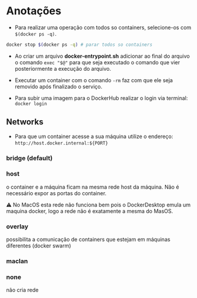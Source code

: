# Anotações

- Para realizar uma operação com todos so containers, selecione-os com `$(docker ps -q)`.

```sh
docker stop $(docker ps -q) # parar todos so containers
```

- Ao criar um arquivo **docker-entrypoint.sh** adicionar ao final do arquivo o comando `exec "$@"` para que seja executado o comando que vier posteriormente a execução do arquivo.

- Executar um container com o comando `-rm` faz com que ele seja removido após finalizado o serviço.

- Para subir uma imagem para o DockerHub realizar o login via terminal: `docker login`

## Networks

- Para que um container acesse a sua máquina utilize o endereço: `http://host.docker.internal:${PORT}`

### bridge (default)

### host

o container e a máquina ficam na mesma rede host da máquina. Não é necessário expor as portas do container.

⚠️ No MacOS esta rede não funciona bem pois o DockerDesktop emula um maquina docker, logo a rede não é exatamente a mesma do MasOS.

### overlay

possibilita a comunicação de containers que estejam em máquinas diferentes (docker swarm)

### maclan

### none

não cria rede
